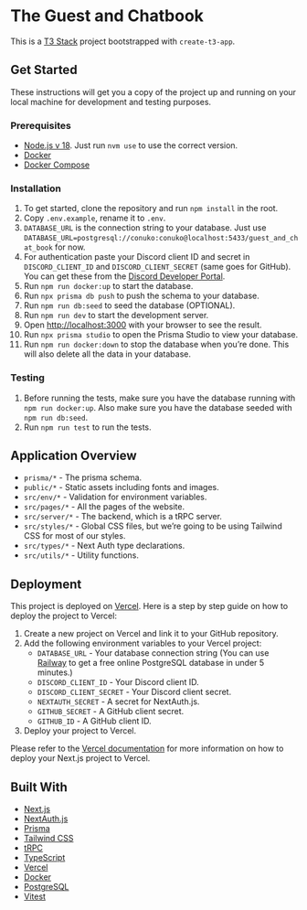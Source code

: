 # The Guest and Chatbook

This is a [T3 Stack](https://create.t3.gg/) project bootstrapped with `create-t3-app`.

## Get Started

These instructions will get you a copy of the project up and running on your local machine for development and testing purposes.

### Prerequisites

- [Node.js v 18](https://nodejs.org/en/). Just run `nvm use` to use the correct version.
- [Docker](https://www.docker.com/products/docker-desktop)
- [Docker Compose](https://docs.docker.com/compose/install/)

### Installation

1. To get started, clone the repository and run `npm install` in the root.
2. Copy `.env.example`, rename it to `.env`.
3. `DATABASE_URL` is the connection string to your database. Just use `DATABASE_URL=postgresql://conuko:conuko@localhost:5433/guest_and_chat_book` for now.
4. For authentication paste your Discord client ID and secret in `DISCORD_CLIENT_ID` and `DISCORD_CLIENT_SECRET` (same goes for GitHub). You can get these from the [Discord Developer Portal](https://discord.com/developers/applications).
5. Run `npm run docker:up` to start the database.
6. Run `npx prisma db push` to push the schema to your database.
7. Run `npm run db:seed` to seed the database (OPTIONAL).
8. Run `npm run dev` to start the development server.
9. Open [http://localhost:3000](http://localhost:3000) with your browser to see the result.
10. Run `npx prisma studio` to open the Prisma Studio to view your database.
11. Run `npm run docker:down` to stop the database when you’re done. This will also delete all the data in your database.

### Testing

1. Before running the tests, make sure you have the database running with `npm run docker:up`. Also make sure you have the database seeded with `npm run db:seed`.
2. Run `npm run test` to run the tests.

## Application Overview

- `prisma/*` - The prisma schema.
- `public/*` - Static assets including fonts and images.
- `src/env/*` - Validation for environment variables.
- `src/pages/*` - All the pages of the website.
- `src/server/*` - The backend, which is a tRPC server.
- `src/styles/*` - Global CSS files, but we’re going to be using Tailwind CSS for most of our styles.
- `src/types/*` - Next Auth type declarations.
- `src/utils/*` - Utility functions.

## Deployment

This project is deployed on [Vercel](https://vercel.com). Here is a step by step guide on how to deploy the project to Vercel:

1. Create a new project on Vercel and link it to your GitHub repository.
2. Add the following environment variables to your Vercel project:
   - `DATABASE_URL` - Your database connection string (You can use [Railway](https://railway.app/) to get a free online PostgreSQL database in under 5 minutes.)
   - `DISCORD_CLIENT_ID` - Your Discord client ID.
   - `DISCORD_CLIENT_SECRET` - Your Discord client secret.
   - `NEXTAUTH_SECRET` - A secret for NextAuth.js.
   - `GITHUB_SECRET` - A GitHub client secret.
   - `GITHUB_ID` - A GitHub client ID.
3. Deploy your project to Vercel.

Please refer to the [Vercel documentation](https://vercel.com/docs/concepts/deployments/overview) for more information on how to deploy your Next.js project to Vercel.

## Built With

- [Next.js](https://nextjs.org)
- [NextAuth.js](https://next-auth.js.org)
- [Prisma](https://prisma.io)
- [Tailwind CSS](https://tailwindcss.com)
- [tRPC](https://trpc.io)
- [TypeScript](https://www.typescriptlang.org)
- [Vercel](https://vercel.com)
- [Docker](https://www.docker.com)
- [PostgreSQL](https://www.postgresql.org)
- [Vitest](https://vitest.dev)
